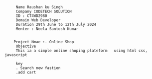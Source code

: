          Name Raushan ku Singh 
         Company CODETECH SOLUTION 
         ID : CT4WD2980
         Domain Web Developer 
         Duration 29th June to 12th July 2024
         Menter : Neela Santosh Kumar 

         
        Project Nmae :- Online Shop
         Objective 
         This ia a simple online shoping plateform   using html css, javascript

         key 
         . Search new fastion 
         .add cart 

        

         
